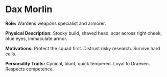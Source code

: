 # Dax Morlin

**Role:** Wardens weapons specialist and armorer.

**Physical Description:** Stocky build, shaved head, scar across right cheek, blue eyes, immaculate armor.

**Motivations:** Protect the squad first. Distrust risky research. Survive hard calls.

**Personality Traits:** Cynical, blunt, quick tempered. Loyal to Draeven. Respects competence.
